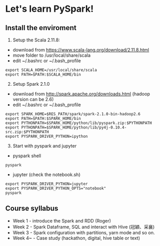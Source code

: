 # Let's learn PySpark!

## Install the enviroment
1. Setup the Scala 2.11.8: 
 * download from https://www.scala-lang.org/download/2.11.8.html
 * move folder to /usr/local/share/scala
 * edit ~/.bashrc or ~/.bash_profile
 ```
 export SCALA_HOME=/usr/local/share/scala
 export PATH=$PATH:$SCALA_HOME/bin
 ```

2. Setup Spark 2.1.0
 * download from http://spark.apache.org/downloads.html (hadoop version can be 2.6)
 * edit ~/.bashrc or ~/.bash_profile
 ```
 export SPARK_HOME=$RES_PATH/spark/spark-2.1.0-bin-hadoop2.6
 export PATH=$PATH:$SPARK_HOME/bin
 export PYTHONPATH=$SPARK_HOME/python/lib/pyspark.zip:$PYTHONPATH
 export PYTHONPATH=$SPARK_HOME/python/lib/py4j-0.10.4-src.zip:$PYTHONPATH
 export PYSPARK_DRIVER_PYTHON=ipython
 ```
 
3. Start with pyspark and jupyter
 * pyspark shell
 ```
 pyspark
 ```
 
 * jupyter (check the notebook.sh)
 ```
 export PYSPARK_DRIVER_PYTHON=jupyter
 export PYSPARK_DRIVER_PYTHON_OPTS="notebook" 
 pyspark
 ```
 
## Course syllabus
* Week 1 - introduce the Spark and RDD (Roger)
* Week 2 - Spark Dataframe, SQL and interact with Hive (冠穎、采襄)
* Week 3 - Spark configuration with partitions, yarn mode and so on.
* Week 4~ - Case study (hackathon, digital, hive table or text)
